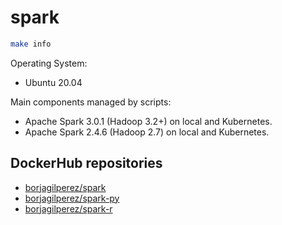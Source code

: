 # spark

```bash
make info
```

Operating System:
- Ubuntu 20.04

Main components managed by scripts:
- Apache Spark 3.0.1 (Hadoop 3.2+) on local and Kubernetes.
- Apache Spark 2.4.6 (Hadoop 2.7) on local and Kubernetes.

## DockerHub repositories

- [borjagilperez/spark](https://hub.docker.com/r/borjagilperez/spark)
- [borjagilperez/spark-py](https://hub.docker.com/r/borjagilperez/spark-py)
- [borjagilperez/spark-r](https://hub.docker.com/r/borjagilperez/spark-r)
